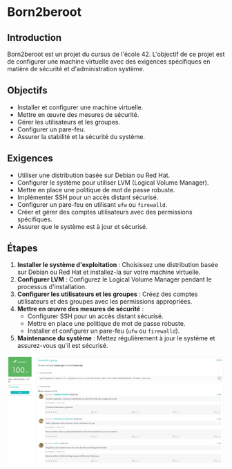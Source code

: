 # Born2beroot

## Introduction
Born2beroot est un projet du cursus de l'école 42. L'objectif de ce projet est de configurer une machine virtuelle avec des exigences spécifiques en matière de sécurité et d'administration système.

## Objectifs
- Installer et configurer une machine virtuelle.
- Mettre en œuvre des mesures de sécurité.
- Gérer les utilisateurs et les groupes.
- Configurer un pare-feu.
- Assurer la stabilité et la sécurité du système.

## Exigences
- Utiliser une distribution basée sur Debian ou Red Hat.
- Configurer le système pour utiliser LVM (Logical Volume Manager).
- Mettre en place une politique de mot de passe robuste.
- Implémenter SSH pour un accès distant sécurisé.
- Configurer un pare-feu en utilisant `ufw` ou `firewalld`.
- Créer et gérer des comptes utilisateurs avec des permissions spécifiques.
- Assurer que le système est à jour et sécurisé.

## Étapes
1. **Installer le système d'exploitation** : Choisissez une distribution basée sur Debian ou Red Hat et installez-la sur votre machine virtuelle.
2. **Configurer LVM** : Configurez le Logical Volume Manager pendant le processus d'installation.
3. **Configurer les utilisateurs et les groupes** : Créez des comptes utilisateurs et des groupes avec les permissions appropriées.
4. **Mettre en œuvre des mesures de sécurité** :
    - Configurer SSH pour un accès distant sécurisé.
    - Mettre en place une politique de mot de passe robuste.
    - Installer et configurer un pare-feu (`ufw` ou `firewalld`).
5. **Maintenance du système** : Mettez régulièrement à jour le système et assurez-vous qu'il est sécurisé.

![B2br Project](Images/image.png)